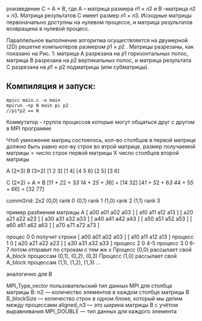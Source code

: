 роизведение С = А × В, где А – матрица размера 𝑛1 × 𝑛2 и В –матрица
𝑛2 × 𝑛3. Матрица результатов С имеет размер 𝑛1 × 𝑛3. Исходные матрицы первоначально
доступны на нулевом процессе, и матрица результатов возвращена в нулевой процесс.

Параллельное выполнение алгоритма осуществляется на двумерной (2D) решетке
компьютеров размером 𝑝1 × 𝑝2 . Матрицы разрезаны, как показано на Рис. 1: матрица А
разрезана на 𝑝1 горизонтальных полос, матрица В разрезана на 𝑝2 вертикальных полос, и
матрица результата C разрезана на 𝑝1 × 𝑝2 подматрицы (или субматрицы).

## Компиляция и запуск:
```
mpicc main.c -o main
mpirun -np N main pi p2
//pi*p2 == N
```

Коммутатор - группа процессов которые могут общаться друг с другом в MPI программе

Чтоб умножение матриц состоялось, кол-во столбцов в первой матрице должно быть равно кол-ву строк во втрой матрице, размер получаемой матрицы = число строк первой матрицы X число столбцов второй матрицы

A (2×3)           B (3×2)
[1 2 3]           [1 4]
[4 5 6]           [2 5]
                  [3 6]

C (2×2) = A × B
[1*1 + 2*2 + 3*3    1*4 + 2*5 + 3*6] = [14 32]
[4*1 + 5*2 + 6*3    4*4 + 5*5 + 6*6] = [32 77]


commGrid:
2x2
(0,0)  rank 0  (0,1)  rank 1
(1,0)  rank 2  (1,1)  rank 3

пример разбиения матрицы А
[ a00 a01 a02 a03 ]
[ a10 a11 a12 a13 ]
[ a20 a21 a22 a23 ]
[ a30 a31 a32 a33 ]
[ a40 a41 a42 a43 ]
[ a50 a51 a52 a53 ]
[ a60 a61 a62 a63 ]
[ a70 a71 a72 a73 ]

процес 0 0 получит строки
[ a00 a01 a02 a03 ]
[ a10 a11 a12 a13 ]
процесс 1 0
[ a20 a21 a22 a23 ]
[ a30 a31 a32 a33 ]
процесс 2 0
4-5
процесс 3 0
6-7
потом отправит по строкам с тем же x
Процесс (0,0) рассылает свой A_block процессам (0,1), (0,2), (0,3)
Процесс (1,0) рассылает свой A_block процессам (1,1), (1,2), (1,3)
...

аналогично для B

MPI_Type_vector
 пользовательский тип данных MPI для столбца матрицы B:
    n2 — количество элементов в каждом столбце матрицы B
    B_blockSize — количество строк в одном блоке, который мы делим между процессами
    aligned_n3 — это ширина матрицы B с учётом выравнивания
    MPI_DOUBLE — тип данных для каждого элемента